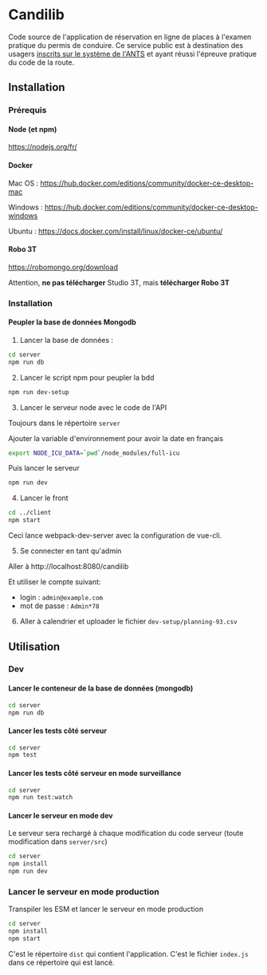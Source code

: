 # Candilib
Code source de l'application de réservation en ligne de places à l'examen pratique du permis de conduire. Ce service public est à destination des usagers [inscrits sur le système de l'ANTS](https://permisdeconduire.ants.gouv.fr/Services-associes/Effectuer-une-demande-de-permis-de-conduire-en-ligne) et ayant réussi l'épreuve pratique du code de la route.

## Installation

### Prérequis

#### Node (et npm)

https://nodejs.org/fr/

#### Docker

Mac OS : https://hub.docker.com/editions/community/docker-ce-desktop-mac

Windows : https://hub.docker.com/editions/community/docker-ce-desktop-windows

Ubuntu : https://docs.docker.com/install/linux/docker-ce/ubuntu/

#### Robo 3T

https://robomongo.org/download

Attention, **ne pas télécharger** Studio 3T, mais **télécharger Robo 3T**

### Installation

#### Peupler la base de données Mongodb

1. Lancer la base de données :

```bash
cd server
npm run db
```

2. Lancer le script npm pour peupler la bdd

```bash
npm run dev-setup
```

3. Lancer le serveur node avec le code de l'API

Toujours dans le répertoire `server`

Ajouter la variable d'environnement pour avoir la date en français

```bash
export NODE_ICU_DATA=`pwd`/node_modules/full-icu
```

Puis lancer le serveur

```bash
npm run dev
```

4. Lancer le front

```bash
cd ../client
npm start
```

Ceci lance webpack-dev-server avec la configuration  de vue-cli.

5. Se connecter en tant qu'admin

Aller à http://localhost:8080/candilib

Et utiliser le compte suivant:
- login : `admin@example.com`
- mot de passe : `Admin*78`

6. Aller à calendrier et uploader le fichier `dev-setup/planning-93.csv`


## Utilisation

### Dev

#### Lancer le conteneur de la base de données (mongodb)

```bash
cd server
npm run db
```

#### Lancer les tests côté serveur

```bash
cd server
npm test
```

#### Lancer les tests côté serveur en mode surveillance

```bash
cd server
npm run test:watch
```

#### Lancer le serveur en mode dev

Le serveur sera rechargé à chaque modification du code serveur
(toute modification dans `server/src`)

```bash
cd server
npm install
npm run dev
```

### Lancer le serveur en mode production

Transpiler les ESM et lancer le serveur en mode production

```bash
cd server
npm install
npm start
```

C'est le répertoire `dist` qui contient l'application.
C'est le fichier `index.js` dans ce répertoire qui est lancé.

